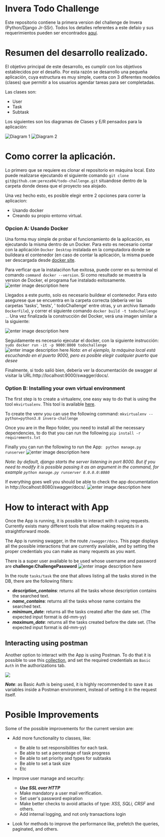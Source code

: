
# Invera Todo Challenge

Este repositorio contiene la primera version del challenge de Invera (Python/Django Jr-SSr). Todos los detalles referentes a este defaío y sus requerimientos pueden ser encontrados [aquí](https://github.com/invera/todo-challenge?tab=readme-ov-file).

# Resumen del desarrollo realizado.
El objetivo principal de este desarrollo, es cumplir con los objetivos establecidos por el desafío. Por esta razón se desarrollo una pequeña aplicación, cuya estructura es muy simple, cuenta con 3 diferentes modelos (clases) que permitir a los usuarios agendar tareas para ser completadas.

Las clases son:

 - User
 - Task
 - Subtask

Los siguientes son los diagramas de Clases y E/R pensados para la aplicación:

![Diagram 1](https://raw.githubusercontent.com/pereza94/ImagesForReadmes/draft/Diagrama1.png)
![Diagram 2](https://raw.githubusercontent.com/pereza94/ImagesForReadmes/draft/Diagrama2.png)


# Como correr la aplicación.
Lo primero que se requiere es clonar el repositorio en máquina local. Esto puede realizarse ejecutando el siguiente comando `git clone git@github.com:pereza94/todo-challenge.git` situandose dentro de la carpeta donde desea que el proyecto sea alojado.

Una vez hecho esto, es posible elegir entre 2 opciones para correr la aplicacion:
* Usando docker
* Creando su propio entorno virtual.

### Opcion A: Usando Docker
Una forma muy simple de probar el funcionamiento de la aplicación, es ejecutando la misma dentro de un Docker. Para esto es necesario contar con la aplicación `Docker Desktop` instalada en la computadora donde se buildeara el contenedor (en caso de contar la aplicación, la misma puede ser descargada desde [docker site](https://www.docker.com/products/docker-desktop/#).

Para verficar que la instalaciñon fue exitosa, puede correr en su terminal el comando `command docker --version`. Si como resultado se muestra la version de Docker, el programa fue instalado exitosamente.
![enter image description here](https://raw.githubusercontent.com/pereza94/ImagesForReadmes/draft/docker_version.png?token=GHSAT0AAAAAACOYVBDTPXDGZCPSWUHIRJ7EZPHNKMQ)

Llegados a este punto, solo es necesario buildear el contenedor. Para esto asegurese que se encuentra en la carpeta correcta (debería ver las carpetas 'tasks', 'tests', ' todoChallenge' entre otras, y un archivo llamado `DockerFile`), y correr el siguiente comando `docker build -t todochallenge .`. Una vez finalizada la construcción del Docker, verá una imagen similar a la siguiente:

![enter image description here](https://raw.githubusercontent.com/pereza94/ImagesForReadmes/draft/docker_build.png?token=GHSAT0AAAAAACOYVBDS3YBN4OURILOUBBCSZPHOJQA)

Seguidamente es necesario ejecutar el docker, con la siguiente instrucción:
` sudo docker run -it -p 9000:8000 todochallenge`
![enter image description here](https://raw.githubusercontent.com/pereza94/ImagesForReadmes/draft/docker_running.png?token=GHSAT0AAAAAACOYVBDSKMTOS5K6XBZXIDWOZPHOIWQ)
*Nota: en el ejemplo, la máquina local está escuchando en el puerto 9000, pero es posible elegir cualquier puerto que desee*

Finalmente, si todo salió bien, debería ver la documentación de swagger al visitar la URL:http://localhost:9000/swagger/docs/.

### Option B: Installing your own virtual environment

The first step is to create a virtualenv, one easy way to do that is using the tool `mkvirtualenv`. This tool is available [here](https://virtualenvwrapper-docs-es.readthedocs.io/es/latest/install.html).

To create the venv you can use the following command:
`mkvirtualenv --python=python3.8 invera-challenge`

Once you are in the Repo folder,  you need to install all the necessary dependencies, to do that you can run the following
`pip install -r requirements.txt`

Finally you can run the following to run the App:
` python manage.py runserver` 
![enter image description here](https://raw.githubusercontent.com/pereza94/ImagesForReadmes/draft/django-running-in-venv.png?token=GHSAT0AAAAAACOYVBDSQY4HOOUXBQ3IPWGKZPHPOCA)

*Note:  by default, django starts the server listening in port 8000. But if you need to modify it is possible passing it as an argument in the command, for example `python manage.py runserver 0.0.0.0:8080`*

If everything goes well you should be able to check the app documentation in  http://localhost:8080/swagger/docs/.
![enter image description here](https://raw.githubusercontent.com/pereza94/ImagesForReadmes/draft/swagger-documentation.png?token=GHSAT0AAAAAACOYVBDSNPE7XZADIFDNOJA2ZPHPRGA)


# How to interact with App
Once the App is running, it is possible to interact with it using requests. Currently exists many different tools that allow making requests in a straightforward mode.

The App is running swagger, in the route `/swagger/docs`. This page displays all the possible interactions that are currently available, and by setting the proper credentials you can make as many requests as you want.

There is a super user available to be used whose username and password are **challenge:ChallengePassword**
 ![enter image description here](https://raw.githubusercontent.com/pereza94/ImagesForReadmes/draft/swagger-image.png)

In the route `tasks/task` the one that allows listing all the tasks stored in the DB, there are the following filters:

 - ***description_contains***: returns all the tasks whose description contains the searched text.
 - ***name_contains***: returns all the tasks whose name contains the searched text.
 - ***minimum_date***: returns all the tasks created after the date set. (The expected input format is dd-mm-yy)
 - ***maximum_date***: returns all the tasks created before the date set. (The expected input format is dd-mm-yy)

## Interacting using postman

Another option to interact with the App is using Postman. To do that it is possible to use this [collection](https://github.com/pereza94/ImagesForReadmes/blob/draft/TodoChallenge.postman_collection.json), and set the required credentials as `Basic Auth` in the authorizations tab.

![](https://raw.githubusercontent.com/pereza94/ImagesForReadmes/draft/PostmanInstructions.png)

***Note***: as Basic Auth is being used, it is highly recommended to save it as variables inside a Postman environment, instead of setting it in the request itself.

 
# Posible Improvements
Some of the possible improvements for the current version are:

* Add more functionality to classes, like: 
	* Be able to set responsibilities for each task.
	* Be able to set a percentage of task progress
	* Be able to set priority and types for subtasks
	* Be able to set a task size
	* Etc

* Improve user manage and security:
	*  ***Use SSL over HTTP***
	* Make mandatory a user mail verification.
	* Set user's password expiration
	* Make better checks to avoid attacks of type: *XSS, SQLi, CRSF* and others.
	* Add internal logging, and not only transactions login

* Look for methods to improve the performance like, prefetch the queries, paginated, and others.
